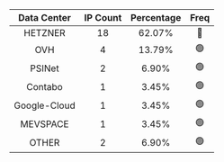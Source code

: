 | Data Center | IP Count | Percentage | Freq |
|:------------:|:--------:|:-----------:|:-----:|
| HETZNER | 18 | 62.07% | 🔴 |
| OVH | 4 | 13.79% | 🟢 |
| PSINet | 2 | 6.90% | 🟢 |
| Contabo | 1 | 3.45% | 🟢 |
| Google-Cloud | 1 | 3.45% | 🟢 |
| MEVSPACE | 1 | 3.45% | 🟢 |
| OTHER | 2 | 6.90% | 🟢 |